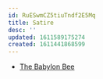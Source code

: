 ```yaml
---
id: RuESwmCZ5tiuTndf2E5Mq
title: Satire
desc: ''
updated: 1611589175274
created: 1611441868599
---
```


- [The Babylon Bee](https://babylonbee.com/)
